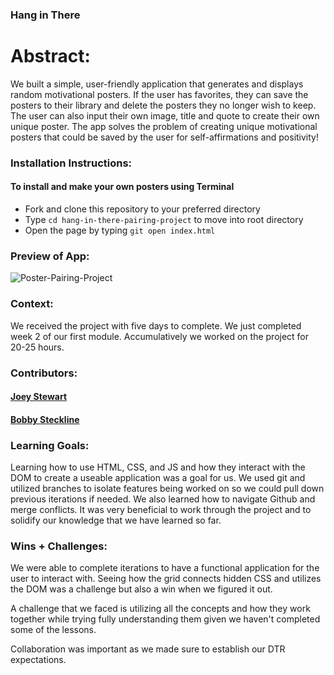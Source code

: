 ### Hang in There  

# Abstract:
We built a simple, user-friendly application that generates and displays random motivational posters. If the user has favorites, they can save the posters to their library and delete the posters they no longer wish to keep. The user can also input their own image, title and quote to create their own unique poster. The app solves the problem of creating unique motivational posters that could be saved by the user for self-affirmations and positivity!

### Installation Instructions:
#### To install and make your own posters using Terminal
- Fork and clone this repository to your preferred directory
- Type `cd hang-in-there-pairing-project` to move into root directory
- Open the page by typing `git open index.html`

### Preview of App:
![Poster-Pairing-Project](https://github.com/JoeyStewart/hang-in-there-pairing-project/assets/140363136/c24c0a22-a1b5-40d6-b68d-a57c34dd38fd)

### Context:
We received the project with five days to complete. We just completed week 2 of our first module. Accumulatively we worked on the project for 20-25 hours. 

### Contributors:
#### [Joey Stewart](https://github.com/JoeyStewart)
#### [Bobby Steckline](https://github.com/rjsturing)

### Learning Goals:
Learning how to use HTML, CSS, and JS and how they interact with the DOM to create a useable application was a goal for us. We used git and utilized branches to isolate features being worked on so we could pull down previous iterations if needed. We also learned how to navigate Github and merge conflicts. It was very beneficial to work through the project and to solidify our knowledge that we have learned so far. 

### Wins + Challenges:
We were able to complete iterations to have a functional application for the user to interact with. Seeing how the grid connects hidden CSS and utilizes the DOM was a challenge but also a win when we figured it out. 

A challenge that we faced is utilizing all the concepts and how they work together while trying fully understanding them given we haven't completed some of the lessons. 

Collaboration was important as we made sure to establish our DTR expectations. 
